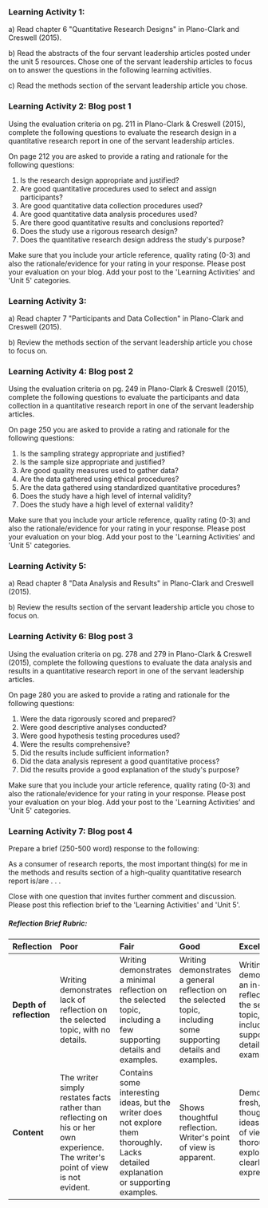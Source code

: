 ### Learning Activity 1:

a\) Read chapter 6 "Quantitative Research Designs" in Plano-Clark and Creswell \(2015\).

b\) Read the abstracts of the four servant leadership articles posted under the unit 5 resources.  Chose one of the servant leadership articles to focus on to answer the questions in the following learning activities.

c\) Read the methods section of the servant leadership article you chose.

### Learning Activity 2: Blog post 1

Using the evaluation criteria on pg. 211 in Plano-Clark & Creswell \(2015\), complete the following questions to evaluate the research design in a quantitative research report in one of the servant leadership articles.

On page 212 you are asked to provide a rating and rationale for the following questions:

1. Is the research design appropriate and justified?
2. Are good quantitative procedures used to select and assign participants?
3. Are good quantitative data collection procedures used?
4. Are good quantitative data analysis procedures used?
5. Are there good quantitative results and conclusions reported?
6. Does the study use a rigorous research design?
7. Does the quantitative research design address the study's purpose?

Make sure that you include your article reference, quality rating \(0-3\) and also the rationale/evidence for your rating in your response.  Please post your evaluation on your blog.  Add your post to the 'Learning Activities' and 'Unit 5' categories.

### Learning Activity 3:

a\) Read chapter 7 "Participants and Data Collection" in Plano-Clark and Creswell \(2015\).

b\) Review the methods section of the servant leadership article you chose to focus on.

### Learning Activity 4: Blog post 2

Using the evaluation criteria on pg. 249 in Plano-Clark & Creswell \(2015\), complete the following questions to evaluate the participants and data collection in a quantitative research report in one of the servant leadership articles.

On page 250 you are asked to provide a rating and rationale for the following questions:

1. Is the sampling strategy appropriate and justified?
2. Is the sample size appropriate and justified?
3. Are good quality measures used to gather data?
4. Are the data gathered using ethical procedures?
5. Are the data gathered using standardized quantitative procedures?
6. Does the study have a high level of internal validity?
7. Does the study have a high level of external validity?

Make sure that you include your article reference, quality rating \(0-3\) and also the rationale/evidence for your rating in your response.  Please post your evaluation on your blog.  Add your post to the 'Learning Activities' and 'Unit 5' categories.

### Learning Activity 5:

a\) Read chapter 8 "Data Analysis and Results" in Plano-Clark and Creswell \(2015\).

b\) Review the results section of the servant leadership article you chose to focus on.

### Learning Activity 6: Blog post 3

Using the evaluation criteria on pg. 278 and 279 in Plano-Clark & Creswell \(2015\), complete the following questions to evaluate the data analysis and results in a quantitative research report in one of the servant leadership articles.

On page 280 you are asked to provide a rating and rationale for the following questions:

1. Were the data rigorously scored and prepared?
2. Were good descriptive analyses conducted?
3. Were good hypothesis testing procedures used?
4. Were the results comprehensive?
5. Did the results include sufficient information?
6. Did the data analysis represent a good quantitative process?
7. Did the results provide a good explanation of the study's purpose?

Make sure that you include your article reference, quality rating \(0-3\) and also the rationale/evidence for your rating in your response.  Please post your evaluation on your blog.  Add your post to the 'Learning Activities' and 'Unit 5' categories.

### Learning Activity 7: Blog post 4

Prepare a brief \(250-500 word\) response to the following:

As a consumer of research reports, the most important thing\(s\) for me in the methods and results section of a high-quality quantitative research report is/are . . .

Close with one question that invites further comment and discussion. Please post this reflection brief to the 'Learning Activities' and 'Unit 5'.

##### Reflection Brief Rubric:

| Reflection | Poor | Fair | Good | Excellent |
| :--- | :--- | :--- | :--- | :--- |
| **Depth of reflection** | Writing demonstrates lack of reflection on the selected topic, with no details. | Writing demonstrates a minimal reflection on the selected topic, including a few supporting details and examples. | Writing demonstrates a general reflection on the selected topic, including some supporting details and examples. | Writing demonstrates an in-depth reflection on the selected topic, including supporting details and examples. |
| **Content** | The writer simply restates facts rather than reflecting on his or her own experience.  The writer's point of view is not evident. | Contains some interesting ideas, but the writer does not explore them thoroughly.  Lacks detailed explanation or supporting examples. | Shows thoughtful reflection.  Writer's point of view is apparent. | Demonstrates fresh, original thought and ideas.  Point of view is thoroughly explored and clearly expressed. |



